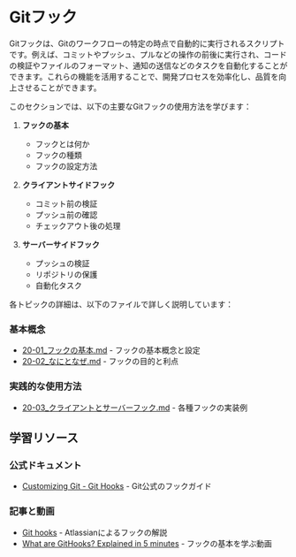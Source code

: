 # Gitフック

Gitフックは、Gitのワークフローの特定の時点で自動的に実行されるスクリプトです。例えば、コミットやプッシュ、プルなどの操作の前後に実行され、コードの検証やファイルのフォーマット、通知の送信などのタスクを自動化することができます。これらの機能を活用することで、開発プロセスを効率化し、品質を向上させることができます。

このセクションでは、以下の主要なGitフックの使用方法を学びます：

1. **フックの基本**
   - フックとは何か
   - フックの種類
   - フックの設定方法

2. **クライアントサイドフック**
   - コミット前の検証
   - プッシュ前の確認
   - チェックアウト後の処理

3. **サーバーサイドフック**
   - プッシュの検証
   - リポジトリの保護
   - 自動化タスク

各トピックの詳細は、以下のファイルで詳しく説明しています：

### 基本概念
- [20-01_フックの基本.md](20-01_フックの基本.md) - フックの基本概念と設定
- [20-02_なにとなぜ.md](20-02_なにとなぜ.md) - フックの目的と利点

### 実践的な使用方法
- [20-03_クライアントとサーバーフック.md](20-03_クライアントとサーバーフック.md) - 各種フックの実装例

## 学習リソース

### 公式ドキュメント
- [Customizing Git - Git Hooks](https://git-scm.com/book/en/v2/Customizing-Git-Git-Hooks) - Git公式のフックガイド

### 記事と動画
- [Git hooks](https://www.atlassian.com/git/tutorials/git-hooks) - Atlassianによるフックの解説
- [What are GitHooks? Explained in 5 minutes](https://www.youtube.com/watch?v=1OFiiPretCM) - フックの基本を学ぶ動画 
